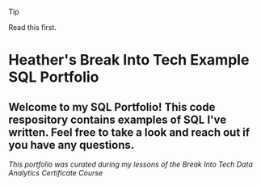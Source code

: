 >[!TIP]
> Read this first.


# Heather's Break Into Tech Example SQL Portfolio
## Welcome to my SQL Portfolio! This code respository contains examples of SQL I've written. Feel free to take a look and reach out if you have any questions.
_This portfolio was curated during my lessons of the Break Into Tech Data Analytics Certificate Course_
